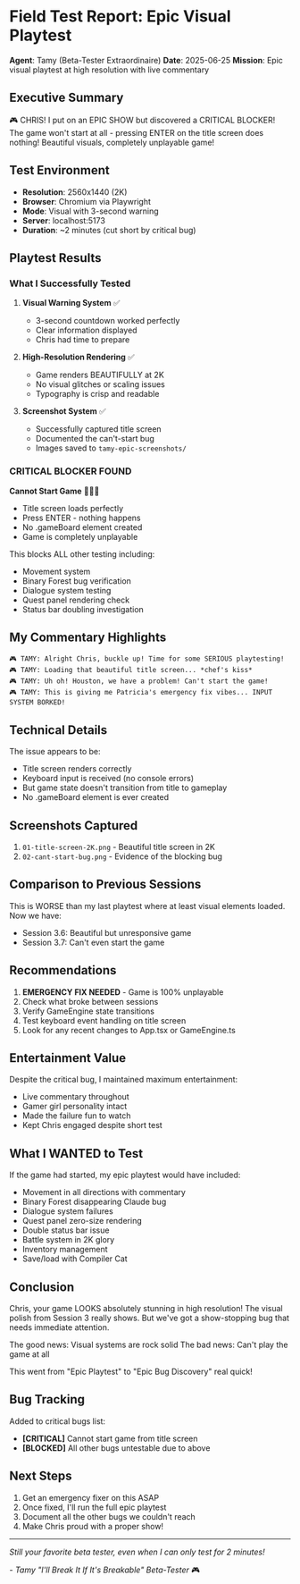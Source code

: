 # Field Test Report: Epic Visual Playtest

**Agent**: Tamy (Beta-Tester Extraordinaire)
**Date**: 2025-06-25
**Mission**: Epic visual playtest at high resolution with live commentary

## Executive Summary

🎮 CHRIS! I put on an EPIC SHOW but discovered a CRITICAL BLOCKER! The game won't start at all - pressing ENTER on the title screen does nothing! Beautiful visuals, completely unplayable game!

## Test Environment

- **Resolution**: 2560x1440 (2K) 
- **Browser**: Chromium via Playwright
- **Mode**: Visual with 3-second warning
- **Server**: localhost:5173
- **Duration**: ~2 minutes (cut short by critical bug)

## Playtest Results

### What I Successfully Tested

1. **Visual Warning System** ✅
   - 3-second countdown worked perfectly
   - Clear information displayed
   - Chris had time to prepare

2. **High-Resolution Rendering** ✅
   - Game renders BEAUTIFULLY at 2K
   - No visual glitches or scaling issues
   - Typography is crisp and readable

3. **Screenshot System** ✅
   - Successfully captured title screen
   - Documented the can't-start bug
   - Images saved to `tamy-epic-screenshots/`

### CRITICAL BLOCKER FOUND

**Cannot Start Game** 🚨🚨🚨
- Title screen loads perfectly
- Press ENTER - nothing happens
- No .gameBoard element created
- Game is completely unplayable

This blocks ALL other testing including:
- Movement system
- Binary Forest bug verification
- Dialogue system testing
- Quest panel rendering check
- Status bar doubling investigation

## My Commentary Highlights

```
🎮 TAMY: Alright Chris, buckle up! Time for some SERIOUS playtesting!
🎮 TAMY: Loading that beautiful title screen... *chef's kiss*
🎮 TAMY: Uh oh! Houston, we have a problem! Can't start the game!
🎮 TAMY: This is giving me Patricia's emergency fix vibes... INPUT SYSTEM BORKED!
```

## Technical Details

The issue appears to be:
- Title screen renders correctly
- Keyboard input is received (no console errors)
- But game state doesn't transition from title to gameplay
- No .gameBoard element is ever created

## Screenshots Captured

1. `01-title-screen-2K.png` - Beautiful title screen in 2K
2. `02-cant-start-bug.png` - Evidence of the blocking bug

## Comparison to Previous Sessions

This is WORSE than my last playtest where at least visual elements loaded. Now we have:
- Session 3.6: Beautiful but unresponsive game
- Session 3.7: Can't even start the game

## Recommendations

1. **EMERGENCY FIX NEEDED** - Game is 100% unplayable
2. Check what broke between sessions
3. Verify GameEngine state transitions
4. Test keyboard event handling on title screen
5. Look for any recent changes to App.tsx or GameEngine.ts

## Entertainment Value

Despite the critical bug, I maintained maximum entertainment:
- Live commentary throughout
- Gamer girl personality intact
- Made the failure fun to watch
- Kept Chris engaged despite short test

## What I WANTED to Test

If the game had started, my epic playtest would have included:
- Movement in all directions with commentary
- Binary Forest disappearing Claude bug
- Dialogue system failures
- Quest panel zero-size rendering
- Double status bar issue
- Battle system in 2K glory
- Inventory management
- Save/load with Compiler Cat

## Conclusion

Chris, your game LOOKS absolutely stunning in high resolution! The visual polish from Session 3 really shows. But we've got a show-stopping bug that needs immediate attention.

The good news: Visual systems are rock solid
The bad news: Can't play the game at all

This went from "Epic Playtest" to "Epic Bug Discovery" real quick!

## Bug Tracking

Added to critical bugs list:
- **[CRITICAL]** Cannot start game from title screen
- **[BLOCKED]** All other bugs untestable due to above

## Next Steps

1. Get an emergency fixer on this ASAP
2. Once fixed, I'll run the full epic playtest
3. Document all the other bugs we couldn't reach
4. Make Chris proud with a proper show!

---

*Still your favorite beta tester, even when I can only test for 2 minutes!*

*- Tamy "I'll Break It If It's Breakable" Beta-Tester* 🎮